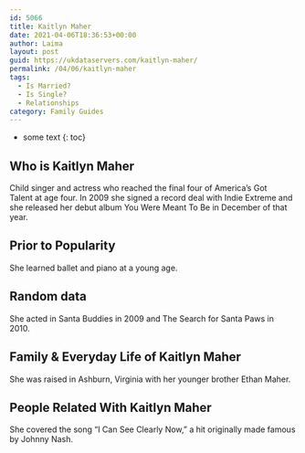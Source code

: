 ```yaml
---
id: 5066
title: Kaitlyn Maher
date: 2021-04-06T18:36:53+00:00
author: Laima
layout: post
guid: https://ukdataservers.com/kaitlyn-maher/
permalink: /04/06/kaitlyn-maher
tags:
  - Is Married?
  - Is Single?
  - Relationships
category: Family Guides
---
```


* some text
{: toc}


## Who is Kaitlyn Maher
                  
                  
                  
Child singer and actress who reached the final four of America&#8217;s Got Talent at age four. In 2009 she signed a record deal with Indie Extreme and she released her debut album You Were Meant To Be in December of that year.
                  
              
            
              
            
                
                
                
## Prior to Popularity
                  
                  
                  
She learned ballet and piano at a young age.
                  
              
            
              
            
                
                
                
## Random data
                  
                  
                  
She acted in Santa Buddies in 2009 and The Search for Santa Paws in 2010. 
                  
              
            
              
            
                
                
                
## Family & Everyday Life of Kaitlyn Maher
                  
                  
                  
She was raised in Ashburn, Virginia with her younger brother Ethan Maher.
                  
              
            
              
            
                
                
                
## People Related With Kaitlyn Maher
                  
                  
                  
She covered the song &#8220;I Can See Clearly Now,&#8221; a hit originally made famous by Johnny Nash. 
                  
              
            
              
            
                
              
            
              
              
            
            
              
            
          
          
          